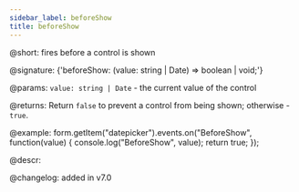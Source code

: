 ```yaml
---
sidebar_label: beforeShow
title: beforeShow
---          
```


@short: fires before a control is shown

@signature: {'beforeShow: (value: string | Date) => boolean | void;'} 

@params:
`value: string | Date` - the current value of the control

@returns:
Return `false` to prevent a control from being shown; otherwise - `true`.

@example:
form.getItem("datepicker").events.on("BeforeShow", function(value) {
    console.log("BeforeShow", value);
    return true;
});

@descr:

@changelog: added in v7.0
